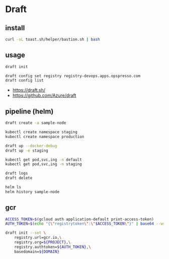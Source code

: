# Draft

## install

```bash
curl -sL toast.sh/helper/bastion.sh | bash
```

## usage

```bash
draft init

draft config set registry registry-devops.apps.opspresso.com
draft config list
```

* <https://draft.sh/>
* <https://github.com/Azure/draft>

## pipeline (helm)

```bash
draft create -a sample-node

kubectl create namespace staging
kubectl create namespace production

draft up --docker-debug
draft up -e staging

kubectl get pod,svc,ing -n default
kubectl get pod,svc,ing -n staging

draft logs
draft delete

helm ls
helm history sample-node
```

## gcr

```bash
ACCESS_TOKEN=$(gcloud auth application-default print-access-token)
AUTH_TOKEN=$(echo "{\"registrytoken\":\"$ACCESS_TOKEN\"}" | base64 --wrap=0)

draft init --set \
    registry.url=gcr.io,\
    registry.org=${PROJECT},\
    registry.authtoken=${AUTH_TOKEN},\
    basedomain=${DOMAIN}
```

